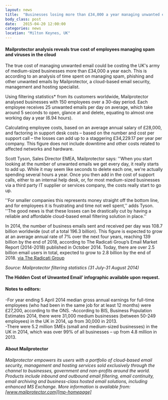```yaml
---
layout: news
title:  "Businesses losing more than £34,000 a year managing unwanted email"
body_class: post
date:   2015-04-20 12:00:00
categories: news
location: "Milton Keynes, UK"
---
```

               
#### Mailprotector analysis reveals true cost of employees managing spam and viruses in the cloud

The true cost of managing unwanted email could be costing the UK's army of medium-sized businesses more than £34,000 a year each.  This is according to an analysis of time spent on managing spam, phishing and other unwanted emails by Mailprotector, a cloud-based email security, management and hosting specialist.

Using filtering statistics* from its customers worldwide, Mailprotector analysed businesses with 150 employees over a 30-day period.  Each employee receives 25 unwanted emails per day on average, which take around 5 seconds to open, glance at and delete, equating to almost one working day a year (6.94 hours).  

Calculating employee costs, based on an average annual salary of £28,000, and factoring in support desk costs – based on the number and cost per support call – the losses can add up to a staggering £34,229.17 per year per company.  This figure does not include downtime and other costs related to affected networks and hardware.

Scott Tyson, Sales Director EMEA, Mailprotector says: ''When you start looking at the number of unwanted emails we get every day, it really starts to add up.  While it may seem like seconds to delete each one, we're actually spending several hours a year. Once you then add in the cost of support calls, either to an internal help desk, or, for most medium-sized businesses via a third party IT supplier or services company, the costs really start to go up.

''For smaller companies this represents money straight off the bottom line, and for employees it is frustrating and time not well spent,'' adds Tyson. ''The good news is that these losses can be drastically cut by having a reliable and affordable cloud-based email filtering solution in place.''

In 2014, the number of business emails sent and received per day was 108.7 billion worldwide (out of a total 196.3 billion).  This figure is expected to grow at an average annual rate of 7% over the next four years, reaching 139 billion by the end of 2018, according to The Radicati Group’s Email Market Report (2014-2018) published in October 2014.  Today, there are over 2.5 billion email users in total, expected to grow to 2.8 billion by the end of 2018. [via The Radicati Group][radicati-pdf]

*Source: Mailprotector filtering statistics (31 July-31 August 2014)*
 
__The Hidden Cost of Unwanted Email’ infographic available upon request.__

#### Notes to editors:
-For year ending 5 April 2014 median gross annual earnings for full-time employees (who had been in the same job for at least 12 months) were £27,200, according to the ONS.
-According to BIS, Business Population Estimates 2014, there were 31,000 medium businesses (between 50-249 employees) in the UK in 2014, up from 30,000 in 2013.  
-There were 5.2 million SMEs (small and medium-sized businesses) in the UK in 2014, which was over 99% of all businesses – up from 4.8 million in 2013.

#### About Mailprotector
*Mailprotector empowers its users with a portfolio of cloud-based email security, management and hosting services sold exclusively through the channel to businesses, government and non-profits around the world. Products include inbound and outbound email filtering, email continuity, email archiving and business-class hosted email solutions, including enhanced MS Exchange.  More information is available from:  [www.mailprotector.com][mp-homepage]*


[mp-homepage]: http://www.mailprotector.com
[radicati-pdf]: http://www.radicati.com/wp/wp-content/uploads/2014/01/Email_Market_2014-2018_Executive_Summary.pdf


